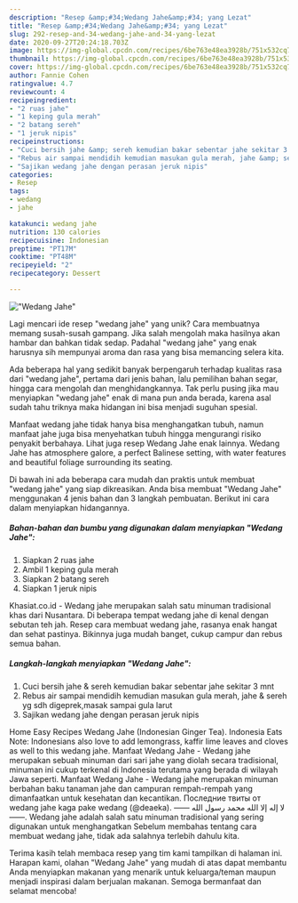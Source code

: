 ```yaml
---
description: "Resep &amp;#34;Wedang Jahe&amp;#34; yang Lezat"
title: "Resep &amp;#34;Wedang Jahe&amp;#34; yang Lezat"
slug: 292-resep-and-34-wedang-jahe-and-34-yang-lezat
date: 2020-09-27T20:24:18.703Z
image: https://img-global.cpcdn.com/recipes/6be763e48ea3928b/751x532cq70/wedang-jahe-foto-resep-utama.jpg
thumbnail: https://img-global.cpcdn.com/recipes/6be763e48ea3928b/751x532cq70/wedang-jahe-foto-resep-utama.jpg
cover: https://img-global.cpcdn.com/recipes/6be763e48ea3928b/751x532cq70/wedang-jahe-foto-resep-utama.jpg
author: Fannie Cohen
ratingvalue: 4.7
reviewcount: 4
recipeingredient:
- "2 ruas jahe"
- "1 keping gula merah"
- "2 batang sereh"
- "1 jeruk nipis"
recipeinstructions:
- "Cuci bersih jahe &amp; sereh kemudian bakar sebentar jahe sekitar 3 mnt"
- "Rebus air sampai mendidih kemudian masukan gula merah, jahe &amp; sereh yg sdh digeprek,masak sampai gula larut"
- "Sajikan wedang jahe dengan perasan jeruk nipis"
categories:
- Resep
tags:
- wedang
- jahe

katakunci: wedang jahe 
nutrition: 130 calories
recipecuisine: Indonesian
preptime: "PT17M"
cooktime: "PT48M"
recipeyield: "2"
recipecategory: Dessert

---
```



![&#34;Wedang Jahe&#34;](https://img-global.cpcdn.com/recipes/6be763e48ea3928b/751x532cq70/wedang-jahe-foto-resep-utama.jpg)

Lagi mencari ide resep &#34;wedang jahe&#34; yang unik? Cara membuatnya memang susah-susah gampang. Jika salah mengolah maka hasilnya akan hambar dan bahkan tidak sedap. Padahal &#34;wedang jahe&#34; yang enak harusnya sih mempunyai aroma dan rasa yang bisa memancing selera kita.

Ada beberapa hal yang sedikit banyak berpengaruh terhadap kualitas rasa dari &#34;wedang jahe&#34;, pertama dari jenis bahan, lalu pemilihan bahan segar, hingga cara mengolah dan menghidangkannya. Tak perlu pusing jika mau menyiapkan &#34;wedang jahe&#34; enak di mana pun anda berada, karena asal sudah tahu triknya maka hidangan ini bisa menjadi suguhan spesial.

Manfaat wedang jahe tidak hanya bisa menghangatkan tubuh, namun manfaat jahe juga bisa menyehatkan tubuh hingga mengurangi risiko penyakit berbahaya. Lihat juga resep Wedang Jahe enak lainnya. Wedang Jahe has atmosphere galore, a perfect Balinese setting, with water features and beautiful foliage surrounding its seating.


Di bawah ini ada beberapa cara mudah dan praktis untuk membuat &#34;wedang jahe&#34; yang siap dikreasikan. Anda bisa membuat &#34;Wedang Jahe&#34; menggunakan 4 jenis bahan dan 3 langkah pembuatan. Berikut ini cara dalam menyiapkan hidangannya.

<!--inarticleads1-->

##### Bahan-bahan dan bumbu yang digunakan dalam menyiapkan &#34;Wedang Jahe&#34;:

1. Siapkan 2 ruas jahe
1. Ambil 1 keping gula merah
1. Siapkan 2 batang sereh
1. Siapkan 1 jeruk nipis


Khasiat.co.id - Wedang jahe merupakan salah satu minuman tradisional khas dari Nusantara. Di beberapa tempat wedang jahe di kenal dengan sebutan teh jah. Resep cara membuat wedang jahe, rasanya enak hangat dan sehat pastinya. Bikinnya juga mudah banget, cukup campur dan rebus semua bahan. 

<!--inarticleads2-->

##### Langkah-langkah menyiapkan &#34;Wedang Jahe&#34;:

1. Cuci bersih jahe &amp; sereh kemudian bakar sebentar jahe sekitar 3 mnt
1. Rebus air sampai mendidih kemudian masukan gula merah, jahe &amp; sereh yg sdh digeprek,masak sampai gula larut
1. Sajikan wedang jahe dengan perasan jeruk nipis


Home Easy Recipes Wedang Jahe (Indonesian Ginger Tea). Indonesia Eats Note: Indonesians also love to add lemongrass, kaffir lime leaves and cloves as well to this wedang jahe. Manfaat Wedang Jahe - Wedang jahe merupakan sebuah minuman dari sari jahe yang diolah secara tradisional, minuman ini cukup terkenal di Indonesia terutama yang berada di wilayah Jawa seperti. Manfaat Wedang Jahe - Wedang jahe merupakan minuman berbahan baku tanaman jahe dan campuran rempah-rempah yang dimanfaatkan untuk kesehatan dan kecantikan. Последние твиты от wedang jahe kaga pake wedang (@deaeka). ‎—— لا إله إلا الله محمد رسول الله ——. Wedang jahe adalah salah satu minuman tradisional yang sering digunakan untuk menghangatkan Sebelum membahas tentang cara membuat wedang jahe, tidak ada salahnya terlebih dahulu kita. 

Terima kasih telah membaca resep yang tim kami tampilkan di halaman ini. Harapan kami, olahan &#34;Wedang Jahe&#34; yang mudah di atas dapat membantu Anda menyiapkan makanan yang menarik untuk keluarga/teman maupun menjadi inspirasi dalam berjualan makanan. Semoga bermanfaat dan selamat mencoba!
